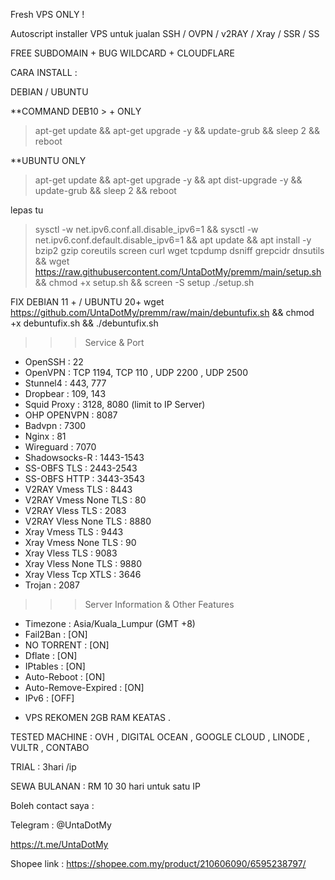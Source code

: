 Fresh VPS ONLY !

Autoscript installer VPS untuk jualan SSH / OVPN / v2RAY / Xray / SSR / SS

FREE SUBDOMAIN + BUG WILDCARD + CLOUDFLARE

CARA INSTALL :

DEBIAN / UBUNTU

**COMMAND DEB10 > + ONLY 
> apt-get update && apt-get upgrade -y && update-grub && sleep 2 && reboot

**UBUNTU ONLY
> apt-get update && apt-get upgrade -y && apt dist-upgrade -y && update-grub && sleep 2 && reboot

lepas tu

> sysctl -w net.ipv6.conf.all.disable_ipv6=1 && sysctl -w net.ipv6.conf.default.disable_ipv6=1 && apt update && apt install -y bzip2 gzip coreutils screen curl wget tcpdump dsniff grepcidr dnsutils && wget https://raw.githubusercontent.com/UntaDotMy/premm/main/setup.sh && chmod +x setup.sh && screen -S setup ./setup.sh

FIX DEBIAN 11 + / UBUNTU 20+
wget https://github.com/UntaDotMy/premm/raw/main/debuntufix.sh && chmod +x debuntufix.sh && ./debuntufix.sh

>>> Service & Port  
- OpenSSH                 : 22  
- OpenVPN                 : TCP 1194, TCP 110 , UDP 2200 , UDP 2500 
- Stunnel4                : 443, 777  
- Dropbear                : 109, 143  
- Squid Proxy             : 3128, 8080 (limit to IP Server)  
- OHP OPENVPN             : 8087
- Badvpn                  : 7300  
- Nginx                   : 81  
- Wireguard               : 7070  
- Shadowsocks-R           : 1443-1543  
- SS-OBFS TLS             : 2443-2543  
- SS-OBFS HTTP            : 3443-3543  
- V2RAY Vmess TLS         : 8443  
- V2RAY Vmess None TLS    : 80  
- V2RAY Vless TLS         : 2083  
- V2RAY Vless None TLS    : 8880  
- Xray Vmess TLS          : 9443  
- Xray Vmess None TLS     : 90  
- Xray Vless TLS          : 9083  
- Xray Vless None TLS     : 9880  
- Xray Vless Tcp XTLS     : 3646  
- Trojan                  : 2087   
>>> Server Information & Other Features  
- Timezone                : Asia/Kuala_Lumpur (GMT +8)  
- Fail2Ban                : [ON]
- NO TORRENT              : [ON]  
- Dflate                  : [ON]  
- IPtables                : [ON]  
- Auto-Reboot             : [ON]  
- Auto-Remove-Expired     : [ON]  
- IPv6                    : [OFF]  

* VPS REKOMEN 2GB RAM KEATAS .

TESTED MACHINE : OVH , DIGITAL OCEAN , GOOGLE CLOUD , LINODE , VULTR , CONTABO

TRIAL : 3hari /ip

SEWA BULANAN : RM 10 30 hari untuk satu IP

Boleh contact saya :

Telegram : @UntaDotMy

https://t.me/UntaDotMy

Shopee link : 
https://shopee.com.my/product/210606090/6595238797/
